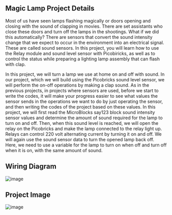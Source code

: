 ## Magic Lamp Project Details
Most of us have seen lamps flashing magically or doors opening and closing with the sound of clapping in movies. There are set assistants who close these doors and turn off the lamps in the shootings. What if we did this automatically? There are sensors that convert the sound intensity change that we expect to occur in the environment into an electrical signal. These are called sound sensors. In this project, you will learn how to use the Relay module and sound level sensor with Picobiricks, as well as to control the status while preparing a lighting lamp assembly that can flash with clap. 

In this project, we will turn a lamp we use at home on and off with sound. In our project, which we will build using the Picobricks sound level sensor, we will perform the on-off operations by making a clap sound. As in the previous projects, in projects where sensors are used, before we start to write the codes, it will make your progress easier to see what values the sensor sends in the operations we want to do by just operating the sensor, and then writing the codes of the project based on these values. In this project, we will first read the MicroBlocks say123 block sound intensity sensor values and determine the amount of sound required for the lamp to turn on and off. Then, when this sound level is reached, we will open the relay on the Picobricks and make the lamp connected to the relay light up. Relays can control 220 volt alternating current by turning it on and off. We will again use the sound sensor data to turn the opened lamp back off. Here, we need to use a variable for the lamp to turn on when off and turn off when it is on, with the same amount of sound.


## Wiring Diagram

![image](https://user-images.githubusercontent.com/112697142/202174578-13a9f40e-93e0-4a10-bcbe-48847ed6c55b.jpg)


## Project Image

![image](https://user-images.githubusercontent.com/111511331/200277373-50c36ff8-0b5a-4511-839d-54ea6768a3f5.png)
 
